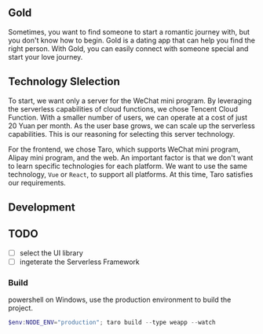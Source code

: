 ## Gold

Sometimes, you want to find someone to start a romantic journey with, but you don't know how to begin. Gold is a dating app that can help you find the right person. With Gold, you can easily connect with someone special and start your love journey.

## Technology Slelection

To start, we want only a server for the WeChat mini program. By leveraging the serverless capabilities of cloud functions, we chose Tencent Cloud Function. With a smaller number of users, we can operate at a cost of just 20 Yuan per month. As the user base grows, we can scale up the serverless capabilities. This is our reasoning for selecting this server technology.

For the frontend, we chose Taro, which supports WeChat mini program, Alipay mini program, and the web. An important factor is that we don't want to learn specific technologies for each platform. We want to use the same technology, `Vue` or `React`, to support all platforms. At this time, Taro satisfies our requirements.

## Development


## TODO

- [ ] select the UI library
- [ ] ingeterate the Serverless Framework

### Build

powershell on Windows, use the production environment to build the project.

```powershell
$env:NODE_ENV="production"; taro build --type weapp --watch
```

